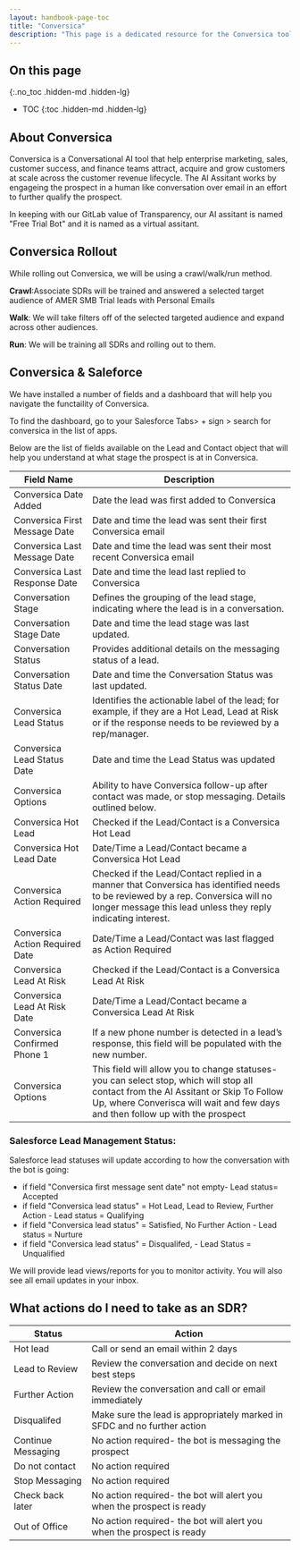 ```yaml
---
layout: handbook-page-toc
title: "Conversica"
description: "This page is a dedicated resource for the Conversica tool."
---
```

## On this page
{:.no_toc .hidden-md .hidden-lg}
- TOC
{:toc .hidden-md .hidden-lg}

## About Conversica

Conversica is a Conversational AI tool that help enterprise marketing, sales, customer success, and finance teams attract, acquire and grow customers at scale across the customer revenue lifecycle. The AI Assitant works by engageing the prospect in a human like conversation over email in an effort to further qualify the prospect. 

In keeping with our GitLab value of Transparency, our AI assitant is named "Free Trial Bot" and it is named as a virtual assitant. 

## Conversica Rollout

While rolling out Conversica, we will be using a crawl/walk/run method.

**Crawl**:Associate SDRs will be trained and answered a selected target audience of AMER SMB Trial leads with Personal Emails

**Walk**: We will take filters off of the selected targeted audience and expand across other audiences. 

**Run**: We will be training all SDRs and rolling out to them. 

## Conversica & Saleforce

We have installed a number of fields and a dashboard that will help you navigate the functaility of Conversica.

To find the dashboard, go to your Salesforce Tabs> + sign > search for conversica in the list of apps.

Below are the list of fields available on the Lead and Contact object that will help you understand at what stage the prospect is at in Conversica.

| Field Name | Description |
| ------ | ------ |
| Conversica Date Added | Date the lead was first added to Conversica |
| Conversica First Message Date | Date and time the lead was sent their first Conversica email |
| Conversica Last Message Date | Date and time the lead was sent their most recent Conversica email |
| Conversica Last Response Date | Date and time the lead last replied to Conversica |
| Conversation Stage | Defines the grouping of the lead stage, indicating where the lead is in a conversation. |
| Conversation Stage Date | Date and time the lead stage was last updated. |
| Conversation Status | Provides additional details on the messaging status of a lead. |
| Conversation Status Date | Date and time the Conversation Status was last updated. |
| Conversica Lead Status | Identifies the actionable label of the lead; for example, if they are a Hot Lead, Lead at Risk or if the response needs to be reviewed by a rep/manager. |
| Conversica Lead Status Date | Date and time the Lead Status was updated |
| Conversica Options | Ability to have Conversica follow-up after contact was made, or stop messaging. Details outlined below. |
| Conversica Hot Lead | Checked if the Lead/Contact is a Conversica Hot Lead |
| Conversica Hot Lead Date | Date/Time a Lead/Contact became a Conversica Hot Lead |
| Conversica Action Required | Checked if the Lead/Contact replied in a manner that Conversica has identified needs to be reviewed by a rep. Conversica will no longer message this lead unless they reply indicating interest. |
| Conversica Action Required Date | Date/Time a Lead/Contact was last flagged as Action Required |
| Conversica Lead At Risk | Checked if the Lead/Contact is a Conversica Lead At Risk |
| Conversica Lead At Risk Date | Date/Time a Lead/Contact became a Conversica Lead At Risk |
| Conversica Confirmed Phone 1 | If a new phone number is detected in a lead’s response, this field will be populated with the new number. |
| Conversica Options | This field will allow you to change statuses- you can select stop, which will stop all contact from the AI Assitant or Skip To Follow Up, where Converisca will wait and few days and then follow up with the prospect |

### Salesforce Lead Management Status:

Salesforce lead statuses will update according to how the conversation with the bot is going:

- if field "Conversica first message sent date" not empty- Lead status= Accepted
- if field "Conversica lead status" = Hot Lead, Lead to Review, Further Action - Lead status = Qualifying
- if field "Conversica lead status" = Satisfied, No Further Action - Lead status = Nurture
- if field "Conversica lead status" = Disqualifed, - Lead Status = Unqualified

We will provide lead views/reports for you to monitor activity. You will also see all email updates in your inbox.

## What actions do I need to take as an SDR?

| Status | Action |
| ------ | ------ |
| Hot lead | Call or send an email within 2 days |
| Lead to Review | Review the conversation and decide on next best steps |
| Further Action | Review the conversation and call or email immediately |
| Disqualifed | Make sure the lead is appropriately marked in SFDC and no further action |
| Continue Messaging | No action required- the bot is messaging the prospect |
| Do not contact | No action required |
| Stop Messaging | No action required |
| Check back later | No action required- the bot will alert you when the prospect is ready |
| Out of Office | No action required- the bot will alert you when the prospect is ready | 



